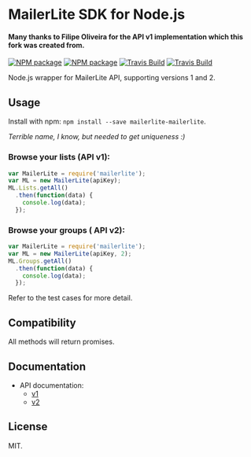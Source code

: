 # MailerLite SDK for Node.js

#### **Many thanks to Filipe Oliveira for the API v1 implementation which this fork was created from.**

[![NPM package][nodei-image]][nodei-url]
[![NPM package][npm-image]][npm-url]
[![Travis Build][travis-image]][travis-url]
[![Travis Build][coveralls-image]][coveralls-url]

Node.js wrapper for MailerLite API, supporting versions 1 and 2.

## Usage

Install with npm: `npm install --save mailerlite-mailerlite`.

_Terrible name, I know, but needed to get uniqueness :)_

### Browse your lists (API v1):

```js
var MailerLite = require('mailerlite');
var ML = new MailerLite(apiKey);
ML.Lists.getAll()
  .then(function(data) {
    console.log(data);
  });
```

### Browse your groups ( API v2):

```js
var MailerLite = require('mailerlite');
var ML = new MailerLite(apiKey, 2);
ML.Groups.getAll()
  .then(function(data) {
    console.log(data);
  });
```

Refer to the test cases for more detail.

## Compatibility

All methods will return promises.

## Documentation

* API documentation:
  * [v1](https://docs.mailerlite.com)  
  * [v2](https://developers.mailerlite.com/reference)  

## License
MIT.

[nodei-url]: https://nodei.co/npm/mailerlite/
[nodei-image]: https://nodei.co/npm/mailerlite.png?mini=true

[npm-url]: https://npmjs.com/package/mailerlite/
[npm-image]: https://img.shields.io/npm/dt/mailerlite.svg

[travis-url]: https://travis-ci.org/fmoliveira/mailerlite-sdk-nodejs
[travis-image]: https://api.travis-ci.org/fmoliveira/mailerlite-sdk-nodejs.svg

[coveralls-url]: https://coveralls.io/github/fmoliveira/mailerlite-sdk-nodejs?branch=master
[coveralls-image]: https://coveralls.io/repos/github/fmoliveira/mailerlite-sdk-nodejs/badge.svg?branch=master
